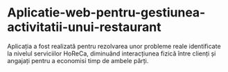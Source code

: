 # Aplicatie-web-pentru-gestiunea-activitatii-unui-restaurant
 Aplicația a fost realizată pentru rezolvarea unor probleme reale identificate la nivelul serviciilor HoReCa, diminuând interacțiunea fizică între clienți și angajați pentru a economisi timp de ambele părți. 
